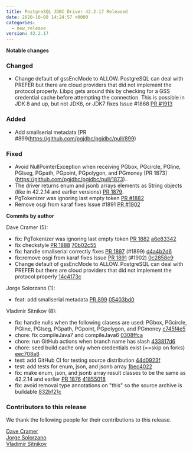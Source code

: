 ```yaml
---
title: PostgreSQL JDBC Driver 42.2.17 Released
date: 2020-10-08 14:24:57 +0000
categories:
  - new_release
version: 42.2.17
---
```

**Notable changes**


### Changed
- Change default of gssEncMode to ALLOW. PostgreSQL can deal with PREFER but there are cloud providers that did not implement the protocol properly. Libpq gets around this by checking for a GSS credential cache before attempting the connection. This is possible in JDK 8 and up, but not JDK6, or JDK7 fixes Issue #1868 [PR #1913](https://github.com/pgjdbc/pgjdbc/pull/1913)

### Added
- Add smallserial metadata [PR #899(https://github.com/pgjdbc/pgjdbc/pull/899)

### Fixed
- Avoid NullPointerException when receiving PGbox, PGcircle, PGline, PGlseg, PGpath, PGpoint, PGpolygon, and PGmoney [PR 1873] (https://github.com/pgjdbc/pgjdbc/pull/1873)..
- The driver returns enum and jsonb arrays elements as String objects (like in 42.2.14 and earlier versions) [PR 1879](https://github.com/pgjdbc/pgjdbc/pull/1879). 
- PgTokenizer was ignoring last empty token [PR #1882](https://github.com/pgjdbc/pgjdbc/pull/1882)
- Remove osgi from karaf fixes Issue #1891 [PR #1902](https://github.com/pgjdbc/pgjdbc/pull/1902)


<!--more-->

**Commits by author**

Dave Cramer (5):

* fix: PgTokenizer was ignoring last empty token [PR 1882](https://github.com/pgjdbc/pgjdbc/pull/1882) [a6e83342](https://github.com/pgjdbc/pgjdbc/commit/a6e833429303acf330b9ff512df55e1c3c158ee2)
* fix checkstyle [PR 1888](https://github.com/pgjdbc/pgjdbc/pull/1888) [70b02c55](https://github.com/pgjdbc/pgjdbc/commit/70b02c55233bec6ea87286b4fb80ac60a0ebd76f)
* fix: handle smallserial correctly fixes [PR 1897](https://github.com/pgjdbc/pgjdbc/pull/1897) (#1899) [d4a4b2d6](https://github.com/pgjdbc/pgjdbc/commit/d4a4b2d643547e89fc349847d8d0c098108270ab)
* fix:remove osgi from karaf fixes Issue [PR 1891](https://github.com/pgjdbc/pgjdbc/pull/1891) (#1902) [0c2858e9](https://github.com/pgjdbc/pgjdbc/commit/0c2858e9cabb1209c2b30cf03c07a30b8051cf4c)
* Change default of gssEncMode to ALLOW. PostgreSQL can deal with PREFER but there are cloud providers that did not implement the protocol properly [14c4173c](https://github.com/pgjdbc/pgjdbc/commit/14c4173ca6719a8dea8539621583d785bbd8f632)

Jorge Solorzano (1):

* feat: add smallserial metadata [PR 899](https://github.com/pgjdbc/pgjdbc/pull/899) [05403bd0](https://github.com/pgjdbc/pgjdbc/commit/05403bd02ed40e4f029f19800b32af9f96637e34)

Vladimir Sitnikov (8):

* fix: handle nulls when the following clasess are used: PGbox, PGcircle, PGline, PGlseg, PGpath, PGpoint, PGpolygon, and PGmoney [c745f4e5](https://github.com/pgjdbc/pgjdbc/commit/c745f4e549b119b8332ef48bbc8b8525ccba0f21)
* chore: fix compileJava7 and compileJava6 [0308ffca](https://github.com/pgjdbc/pgjdbc/commit/0308ffcafa49271d1dabd001404b955c5e8bbe28)
* chore: run GitHub actions when branch name has slash [433817d6](https://github.com/pgjdbc/pgjdbc/commit/433817d606c42e897ee4b37baf7b50eda5ab3356)
* chore: seed build cache only when credentials exist (==skip on forks) [eec708a8](https://github.com/pgjdbc/pgjdbc/commit/eec708a80ad17f5a17bba5cdbcdcb640b094a965)
* test: add GitHub CI for testing source distribution [44d0923f](https://github.com/pgjdbc/pgjdbc/commit/44d0923fa85e159ac937277767b4dfe2a67df28c)
* test: add tests for enum, json, and jsonb array [1bec4022](https://github.com/pgjdbc/pgjdbc/commit/1bec402208eef17fd81f5dd7cca1d1a36e1466da)
* fix: make enum, json, and jsonb array result classes to be the same as 42.2.14 and earlier [PR 1876](https://github.com/pgjdbc/pgjdbc/pull/1876) [41855018](https://github.com/pgjdbc/pgjdbc/commit/41855018a0371ea6c36d1c88e3a33402f44f53eb)
* fix: avoid removal type annotations on "this" so the source archive is buildable [832bf21c](https://github.com/pgjdbc/pgjdbc/commit/832bf21c3ac37691dc71f6ee6bc1e3da34c7d746)

<a name="contributors_{{ page.version }}"></a>
### Contributors to this release

We thank the following people for their contributions to this release.

[Dave Cramer](davec@postgresintl.com)  
[Jorge Solorzano](https://github.com/jorsol)  
[Vladimir Sitnikov](https://github.com/vlsi)  
